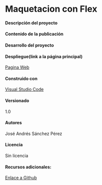 # Maquetacion con Flex
#### Descripción del proyecto
#### Contenido de la publicación
#### Desarrollo del proyecto
#### Despliegue(link a la página principal)
[Pagina Web](https://github.com/unrealjose/MaquetacionFLEX_Practica01c/blob/main/mflexP01_SanchezPerezJoseAndres.html)
#### Construido con
[Visual Studio Code](https://code.visualstudio.com)
#### Versionado
1.0
#### Autores
José Andrés Sánchez Pérez
#### Licencia
Sin licencia
#### Recursos adicionales:
[Enlace a Github](https://github.com/unrealjose/MaquetacionFLEX_Practica01c)
